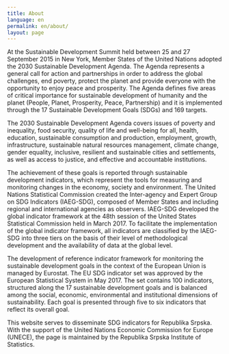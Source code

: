 ```yaml
---
title: About
language: en
permalink: en/about/
layout: page
---
```


At the Sustainable Development Summit held between 25 and 27 September 2015 in New York, Member States of the United Nations adopted the 2030 Sustainable Development Agenda. The Agenda represents a general call for action and partnerships in order to address the global challenges, end poverty, protect the planet and provide everyone with the opportunity to enjoy peace and prosperity. The Agenda defines five areas of critical importance for sustainable development of humanity and the planet (People, Planet, Prosperity, Peace, Partnership) and it is implemented through the 17 Sustainable Development Goals (SDGs) and 169 targets.

The 2030 Sustainable Development Agenda covers issues of poverty and inequality, food security, quality of life and well-being for all, health, education, sustainable consumption and production, employment, growth, infrastructure, sustainable natural resources management, climate change, gender equality, inclusive, resilient and sustainable cities and settlements, as well as access to justice, and effective and accountable institutions.

The achievement of these goals is reported through sustainable development indicators, which represent the tools for measuring and monitoring changes in the economy, society and environment. The United Nations Statistical Commission created the Inter-agency and Expert Group on SDG Indicators (IAEG-SDG), composed of Member States and including regional and international agencies as observers. IAEG-SDG developed the global indicator framework at the 48th session of the United States Statistical Commission held in March 2017. To facilitate the implementation of the global indicator framework, all indicators are classified by the IAEG-SDG into three tiers on the basis of their level of methodological development and the availability of data at the global level.
 
The development of reference indicator framework for monitoring the sustainable development goals in the context of the European Union is managed by Eurostat. The EU SDG indicator set was approved by the European Statistical System in May 2017. The set contains 100 indicators, structured along the 17 sustainable development goals and is balanced among the social, economic, environmental and institutional dimensions of sustainability. Each goal is presented through five to six indicators that reflect its overall goal.
 
This website serves to disseminate SDG indicators for Republika Srpska. With the support of the United Nations Economic Commission for Europe (UNECE), the page is maintained by the Republika Srpska Institute of Statistics.
